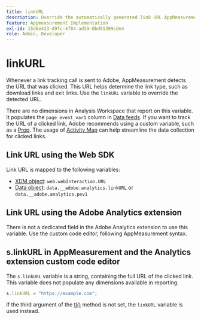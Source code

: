 ```yaml
---
title: linkURL
description: Override the automatically generated link URL AppMeasurement uses in link tracking calls.
feature: Appmeasurement Implementation
exl-id: 15d6e423-d9fc-4f84-ad39-0bd91399cde4
role: Admin, Developer
---
```

# linkURL

Whenever a link tracking call is sent to Adobe, AppMeasurement detects the URL that was clicked. This URL helps determine the link type, such as download links and exit links. Use the `linkURL` variable to override the detected URL.

There are no dimensions in Analysis Workspace that report on this variable. It populates the `page_event_var1` column in [Data feeds](/help/export/analytics-data-feed/data-feed-overview.md). If you want to track the URL of a clicked link, Adobe recommends using a custom variable, such as a [Prop](../page-vars/prop.md). The usage of [Activity Map](/help/analyze/activity-map/overview.md) can help streamline the data collection for clicked links.

## Link URL using the Web SDK

Link URL is mapped to the following variables:

* [XDM object](/help/implement/aep-edge/xdm-var-mapping.md): `web.webInteraction.URL`
* [Data object](/help/implement/aep-edge/data-var-mapping.md): `data.__adobe.analytics.linkURL` or `data.__adobe.analytics.pev1`

## Link URL using the Adobe Analytics extension

There is not a dedicated field in the Adobe Analytics extension to use this variable. Use the custom code editor, following AppMeasurement syntax.

## s.linkURL in AppMeasurement and the Analytics extension custom code editor

The `s.linkURL` variable is a string, containing the full URL of the clicked link. This variable does not populate any dimensions available in reporting.

```js
s.linkURL = "https://example.com";
```

If the third argument of the [tl()](../functions/tl-method.md) method is not set, the `linkURL` variable is used instead.
